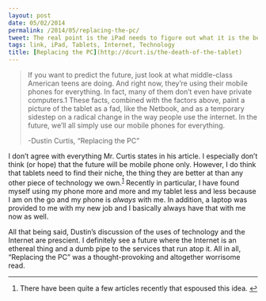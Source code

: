 ```yaml
---
layout: post
date: 05/02/2014
permalink: /2014/05/replacing-the-pc/
tweet: The real point is the iPad needs to figure out what it is the best at.
tags: link, iPad, Tablets, Internet, Technology
title: [Replacing the PC](http://dcurt.is/the-death-of-the-tablet)
---
```


<blockquote>
  <p>If you want to predict the future, just look at what middle-class American teens are doing. And right now, they’re using their mobile phones for everything. In fact, many of them don’t even have private computers.1 These facts, combined with the factors above, paint a picture of the tablet as a fad, like the Netbook, and as a temporary sidestep on a radical change in the way people use the internet. In the future, we’ll all simply use our mobile phones for everything.</p>
  
  <p>-Dustin Curtis, &#8220;Replacing the PC&#8221;</p>
</blockquote>

<p>I don&#8217;t agree with everything Mr. Curtis states in his article. I especially don&#8217;t think (or hope) that the future will be mobile phone only. However, I do think that tablets need to find their niche, the thing they are better at than any other piece of technology we own.<sup id="fnref:p84531830933-1"><a href="#fn:p84531830933-1" rel="footnote">1</a></sup> Recently in particular, I have found myself using my phone more and more and my tablet less and less because I am on the go and my phone is <em>always</em> with me. In addition, a laptop was provided to me with my new job and I basically always have that with me now as well.</p>

<p>All that being said, Dustin&#8217;s discussion of the uses of technology and the Internet are prescient. I definitely see a future where the Internet is an ethereal thing and a dumb pipe to the services that run atop it. All in all, &#8220;Replacing the PC&#8221; was a thought-provoking and altogether worrisome read.</p>

<div class="footnotes">
<hr>
<ol><li id="fn:p84531830933-1">
<p>There have been quite a few articles recently that espoused this idea. <a href="#fnref:p84531830933-1" rev="footnote">↩</a></p>
</li>

</ol></div>
